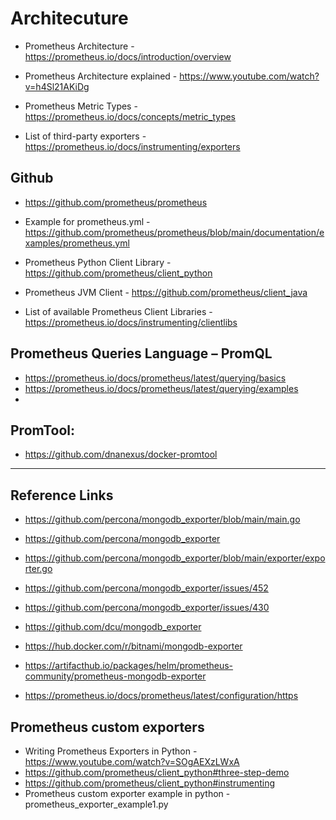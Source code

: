 # Architecuture
- Prometheus Architecture - https://prometheus.io/docs/introduction/overview
- Prometheus Architecture explained - https://www.youtube.com/watch?v=h4Sl21AKiDg

- Prometheus Metric Types - https://prometheus.io/docs/concepts/metric_types
- List of third-party exporters - https://prometheus.io/docs/instrumenting/exporters

## Github
- https://github.com/prometheus/prometheus
- Example for prometheus.yml - https://github.com/prometheus/prometheus/blob/main/documentation/examples/prometheus.yml
- Prometheus Python Client Library - https://github.com/prometheus/client_python
- Prometheus JVM Client - https://github.com/prometheus/client_java

- List of available Prometheus Client Libraries - https://prometheus.io/docs/instrumenting/clientlibs

## Prometheus Queries Language – PromQL 
- https://prometheus.io/docs/prometheus/latest/querying/basics
- https://prometheus.io/docs/prometheus/latest/querying/examples
- 
## PromTool:
- https://github.com/dnanexus/docker-promtool
---

## **Reference Links**

- https://github.com/percona/mongodb_exporter/blob/main/main.go
- https://github.com/percona/mongodb_exporter
- https://github.com/percona/mongodb_exporter/blob/main/exporter/exporter.go
- https://github.com/percona/mongodb_exporter/issues/452
- https://github.com/percona/mongodb_exporter/issues/430
- https://github.com/dcu/mongodb_exporter

- https://hub.docker.com/r/bitnami/mongodb-exporter
- https://artifacthub.io/packages/helm/prometheus-community/prometheus-mongodb-exporter
- https://prometheus.io/docs/prometheus/latest/configuration/https

## **Prometheus custom exporters** 

- Writing Prometheus Exporters in Python - https://www.youtube.com/watch?v=SOgAEXzLWxA 
- https://github.com/prometheus/client_python#three-step-demo
- https://github.com/prometheus/client_python#instrumenting
- Prometheus custom exporter example in python - prometheus_exporter_example1.py


